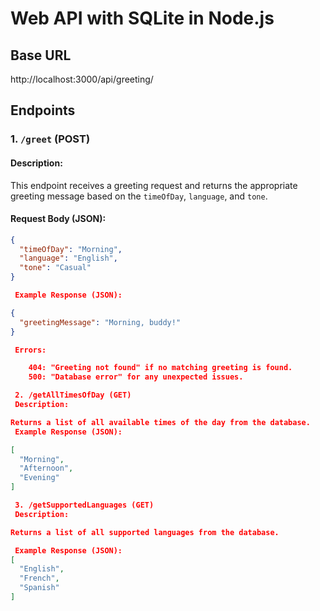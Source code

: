 # Web API with SQLite in Node.js

## Base URL
http://localhost:3000/api/greeting/


## Endpoints

### 1. `/greet` (POST)
#### Description:
This endpoint receives a greeting request and returns the appropriate greeting message based on the `timeOfDay`, `language`, and `tone`.

#### Request Body (JSON):
```json
{
  "timeOfDay": "Morning",
  "language": "English",
  "tone": "Casual"
}

 Example Response (JSON):

{
  "greetingMessage": "Morning, buddy!"
}

 Errors:

    404: "Greeting not found" if no matching greeting is found.
    500: "Database error" for any unexpected issues.

 2. /getAllTimesOfDay (GET)
 Description:

Returns a list of all available times of the day from the database.
 Example Response (JSON):

[
  "Morning",
  "Afternoon",
  "Evening"
]

 3. /getSupportedLanguages (GET)
 Description:

Returns a list of all supported languages from the database.

 Example Response (JSON):
[
  "English",
  "French",
  "Spanish"
]